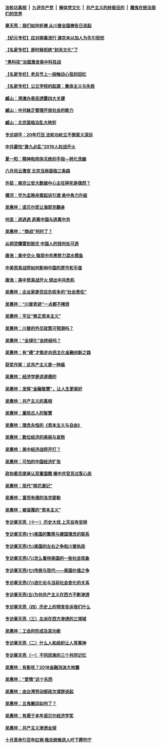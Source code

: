 ####  [法轮功真相](../../../../basic/blob/master/README.md?t=06260031) &nbsp;|&nbsp; [九评共产党](../../../../9ping.md/blob/master/README.md?t=06260031) &nbsp;|&nbsp; [解体党文化](../../../../jtdwh.md/blob/master/README.md?t=06260031)  &nbsp;|&nbsp; [共产主义的终极目的](../../../../gczydzjmd.md/blob/master/README.md?t=06260031) &nbsp;|&nbsp; [魔鬼在统治我们的世界](../../../../mgztzwmdsj.md/blob/master/README.md?t=06260031) 

#### [章天亮：我们如何祈祷 从川普全国祷告日说起](../pages/nsc423/n11944627.md?t=06260031) 

#### [【纪元专栏】应对病毒流行 渥京未以加人为先引担忧](../pages/nsc423/n11875714.md?t=06260031) 

#### [【名家专栏】是时候拒绝“封杀文化”了](../pages/nsc423/n11814093.md?t=06260031) 

#### [“黑科技”治国激发美中科技战](../pages/nsc423/n11638056.md?t=06260031) 

#### [【名家专栏】老兵节上一段触动心弦的回忆](../pages/nsc423/n11646016.md?t=06260031) 

#### [【名家专栏】公立学校的起源：集体主义与失败](../pages/nsc423/n11601833.md?t=06260031) 

#### [臧山：港澳办表态透露四大关键](../pages/nsc423/n11421628.md?t=06260031) 

#### [臧山：中共缺乏管理开放社会的能力](../pages/nsc423/n11407457.md?t=06260031) 

#### [臧山：北京面临治乱大转折](../pages/nsc423/n11406895.md?t=06260031) 

#### [专访胡平：20年打压 法轮功屹立不倒意义深远](../pages/nsc423/n11398800.md?t=06260031) 

#### [中共最怕“逢九必乱”2019人权战开火](../pages/nsc423/n11385248.md?t=06260031) 

#### [夏一阳：精神和肉体灭绝的手段—转化洗脑](../pages/nsc423/n11368250.md?t=06260031) 

#### [六月风云激变 北京当局面临三条路](../pages/nsc423/n11313668.md?t=06260031) 

#### [许茹：南京公安大数据中心主任猝死是偶然？](../pages/nsc423/n11064744.md?t=06260031) 

#### [横河：华为孟晚舟案起诉引渡 美中角力升级](../pages/nsc423/n11027230.md?t=06260031) 

#### [吴惠林：诺贝尔奖让海耶克翻身](../pages/nsc423/n10890049.md?t=06260031) 

#### [何坚：逃逃逃 逃离中国与逃离中共](../pages/nsc423/n10592891.md?t=06260031) 

#### [吴惠林：“商战”何时了？](../pages/nsc423/n10573558.md?t=06260031) 

#### [从网贷爆雷到股灾 中国人的钱何处可逃](../pages/nsc423/n10572800.md?t=06260031) 

#### [唐浩：美中交火 隐现中共黑势力混水摸鱼](../pages/nsc423/n10544040.md?t=06260031) 

#### [中美贸易战将如何影响中国的房市和币值](../pages/nsc423/n10543697.md?t=06260031) 

#### [唐浩：美中贸易战开火 烧出中共危机](../pages/nsc423/n10540126.md?t=06260031) 

#### [吴惠林：企业家是否应负较多的“社会责任”](../pages/nsc423/n10535022.md?t=06260031) 

#### [吴惠林：“川普奇迹”一点都不稀奇](../pages/nsc423/n10512808.md?t=06260031) 

#### [吴惠林：平议“修正资本主义”](../pages/nsc423/n10495724.md?t=06260031) 

#### [吴惠林：川普的外交政策可预测吗？](../pages/nsc423/n10462387.md?t=06260031) 

#### [吴惠林：“全球化”会终结吗？](../pages/nsc423/n10452838.md?t=06260031) 

#### [吴惠林：有“德”才能走向民主化金融创新之路](../pages/nsc423/n10432292.md?t=06260031) 

#### [获奖作家：这共产主义是一种癌](../pages/nsc423/n10431541.md?t=06260031) 

#### [吴惠林：经济学是讲道德的](../pages/nsc423/n10398014.md?t=06260031) 

#### [吴惠林：发挥“金融智慧”，让人生更美好](../pages/nsc423/n10375019.md?t=06260031) 

#### [吴惠林：共产主义的真相](../pages/nsc423/n10351394.md?t=06260031) 

#### [吴惠林：重拾古人的智慧](../pages/nsc423/n10337691.md?t=06260031) 

#### [吴惠林：理念永恒的《资本主义与自由》](../pages/nsc423/n10316274.md?t=06260031) 

#### [吴惠林：数位经济的美丽与哀愁](../pages/nsc423/n10292946.md?t=06260031) 

#### [吴惠林：美中经济战将开打？](../pages/nsc423/n10258825.md?t=06260031) 

#### [吴惠林：可怕的中国经济扩张](../pages/nsc423/n10219147.md?t=06260031) 

#### [政协委员提承认双重国籍 揭中共官员过客心态](../pages/nsc423/n10208809.md?t=06260031) 

#### [吴惠林：现代“桃花源记”](../pages/nsc423/n10185234.md?t=06260031) 

#### [吴惠林：富而有德的洛克斐勒](../pages/nsc423/n10142264.md?t=06260031) 

#### [吴惠林：被诬蔑的“资本主义”](../pages/nsc423/n10124816.md?t=06260031) 

#### [专访章天亮（十一）历史大戏 上天自有安排](../pages/nsc423/n10094905.md?t=06260031) 

#### [专访章天亮(十)美国的繁荣与建国理念的联系](../pages/nsc423/n10094899.md?t=06260031) 

#### [专访章天亮(九)美国的左右之争和川普执政](../pages/nsc423/n10094889.md?t=06260031) 

#### [专访章天亮(八)怎么看待美国的一些社会现象](../pages/nsc423/n10094857.md?t=06260031) 

#### [专访章天亮(七)传统与现代——美国价值之争](../pages/nsc423/n10093140.md?t=06260031) 

#### [专访章天亮(六)进化论与当前社会变化的关系](../pages/nsc423/n10092036.md?t=06260031) 

#### [专访章天亮(五)为何共产主义在西方不断渗透](../pages/nsc423/n10083620.md?t=06260031) 

#### [专访章天亮（四）历史上的预言告诉我们什么](../pages/nsc423/n10083606.md?t=06260031) 

#### [专访章天亮（三）左派在西方渗透的三领域](../pages/nsc423/n10081115.md?t=06260031) 

#### [吴惠林：工会的形成及其功能](../pages/nsc423/n10080633.md?t=06260031) 

#### [专访章天亮（二）什么人和组织让人背离神](../pages/nsc423/n10076637.md?t=06260031) 

#### [专访章天亮（一）不同民族的三个共同记忆](../pages/nsc423/n10074188.md?t=06260031) 

#### [吴惠林：有影呒？2018金融泡沫大地震](../pages/nsc423/n10040534.md?t=06260031) 

#### [吴惠林：“爱情”这个东西](../pages/nsc423/n10019423.md?t=06260031) 

#### [吴惠林：由台湾劳动部政次请辞说起](../pages/nsc423/n9979679.md?t=06260031) 

#### [吴惠林：五鬼搬运如何了？](../pages/nsc423/n9925338.md?t=06260031) 

#### [吴惠林：有感于本年诺贝尔经济学奖](../pages/nsc423/n9871883.md?t=06260031) 

#### [吴惠林：共产主义渗透全球](../pages/nsc423/n9812748.md?t=06260031) 

#### [十月革命引百年红祸 俄总统候选人吁下葬列宁](../pages/nsc423/n9810182.md?t=06260031) 

